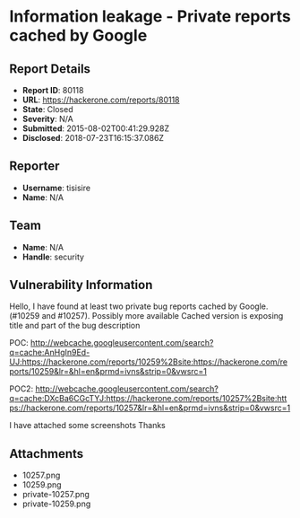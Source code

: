 # Information leakage - Private reports cached by Google 

## Report Details
- **Report ID**: 80118
- **URL**: https://hackerone.com/reports/80118
- **State**: Closed
- **Severity**: N/A
- **Submitted**: 2015-08-02T00:41:29.928Z
- **Disclosed**: 2018-07-23T16:15:37.086Z

## Reporter
- **Username**: tisisire
- **Name**: N/A

## Team
- **Name**: N/A
- **Handle**: security

## Vulnerability Information
Hello,
I have found at least two private bug reports cached by Google. (#10259 and #10257). 
Possibly more available 
Cached version is exposing title and part of the bug description

POC: http://webcache.googleusercontent.com/search?q=cache:AnHgIn9Ed-UJ:https://hackerone.com/reports/10259%2Bsite:https://hackerone.com/reports/10259&lr=&hl=en&prmd=ivns&strip=0&vwsrc=1

POC2: http://webcache.googleusercontent.com/search?q=cache:DXcBa6CGcTYJ:https://hackerone.com/reports/10257%2Bsite:https://hackerone.com/reports/10257&lr=&hl=en&prmd=ivns&strip=0&vwsrc=1

I have attached some screenshots 
Thanks



## Attachments
- 10257.png
- 10259.png
- private-10257.png
- private-10259.png
